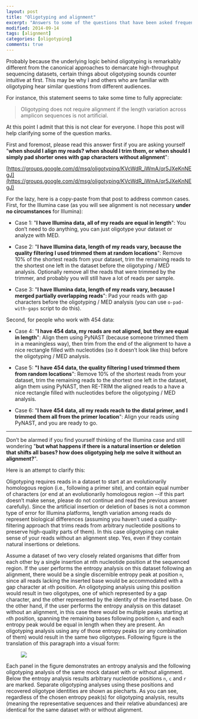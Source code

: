 ```yaml
---
layout: post
title: "Oligotyping and alignment"
excerpt: "Answers to some of the questions that have been asked frequently"
modified: 2014-09-14
tags: [alignment]
categories: [oligotyping]
comments: true
---
```


Probably because the underlying logic behind oligotyping is remarkably different from the canonical approaches to demarcate high-throughput sequencing datasets, certain things about oligotyping sounds counter intuitive at first. This may be why I and others who are familiar with oligotyping hear similar questions from different audiences.

For instance, this statement seems to take some time to fully appreciate:

>Oligotyping does not require alignment if the length variation across amplicon sequences is not artificial.

At this point I admit that this is not clear for everyone. I hope this post will help clarifying some of the question marks.

First and foremost, please read this answer first if you are asking yourself "**when should I align my reads? when should I trim them, or when should I simply pad shorter ones with gap characters without alignment**":

[https://groups.google.com/d/msg/oligotyping/KVcWdR_iWmA/qr5JXeKnNEgJ](https://groups.google.com/d/msg/oligotyping/KVcWdR_iWmA/qr5JXeKnNEgJ)

For the lazy, here is a copy-paste from that post to address common cases. First, for the Illumina case (as you will see alignment is not necessary **under no circumstances** for Illumina):

* Case 1: "**I have Illumina data, all of my reads are equal in length**": You don’t need to do anything, you can just oligotype your dataset or analyze with MED.

- Case 2: "**I have Illumina data, length of my reads vary, because the quality filtering I used trimmed them at random locations**": Remove 10% of the shortest reads from your dataset, trim the remaining reads to the shortest one left in the dataset before the oligotyping / MED analysis. Optionally remove all the reads that were trimmed by the trimmer, and probably you will still have a lot of reads per sample.

* Case 3: "**I have Illumina data, length of my reads vary, because I merged partially overlapping reads**": Pad your reads with gap characters before the oligotyping / MED analysis (you can use `o-pad-with-gaps` script to do this).

Second, for people who work with 454 data:

* Case 4: "**I have 454 data, my reads are not aligned, but they are equal in length**": Align them using PyNAST (because someone trimmed them in a meaningless way), then trim from the end of the alignment to have a nice rectangle filled with nucleotides (so it doesn’t look like this) before the oligotyping / MED analysis.

- Case 5: **"I have 454 data, the quality filtering I used trimmed them from random locations**":  Remove 10% of the shortest reads from your dataset, trim the remaining reads to the shortest one left in the dataset, align them using PyNAST, then RE-TRIM the aligned reads to a have a nice rectangle filled with nucleotides before the oligotyping / MED analysis.

* Case 6: "**I have 454 data, all my reads reach to the distal primer, and I trimmed them all from the primer location**": Align your reads using PyNAST, and you are ready to go.

---

Don’t be alarmed if you find yourself thinking of the Illumina case and still wondering "**but what happens if there is a natural insertion or deletion that shifts all bases? how does oligotyping help me solve it without an alignment?**".

Here is an attempt to clarify this:

Oligotyping requires reads in a dataset to start at an evolutionarily homologous region (i.e., following a primer site), and contain equal number of characters (or end at an evolutionarily homologous region --if this part doesn’t make sense, please do not continue and read the previous answer carefully). Since the artificial insertion or deletion of bases is not a common type of error for Illumina platforms, length variation among reads do represent biological differences (assuming you haven’t used a quality-filtering approach that trims reads from arbitrary nucleotide positions to preserve high-quality parts of them). In this case oligotyping can make sense of your reads without an alignment step. Yes, even if they contain natural insertions or deletions.

Assume a dataset of two very closely related organisms that differ from each other by a single insertion at nth nucleotide position at the sequenced region. If the user performs the entropy analysis on this dataset following an alignment, there would be a single discernible entropy peak at position `n`, since all reads lacking the inserted base would be accommodated with a gap character at `n`th position. An oligotyping analysis using this position would result in two oligotypes, one of which represented by a gap character, and the other represented by the identity of the inserted base. On the other hand, if the user performs the entropy analysis on this dataset without an alignment, in this case there would be multiple peaks starting at `n`th position, spanning the remaining bases following position `n`, and each entropy peak would be equal in length when they are present. An oligotyping analysis using any of those entropy peaks (or any combination of them) would result in the same two oligotypes. Following figure is the translation of this paragraph into a visual form:

<figure>
	<a href="{{ site.url }}/images/oligotyping/o-alignment.png"><img src="{{ site.url }}/images/oligotyping/o-alignment.png"></a>
</figure>

Each panel in the figure demonstrates an entropy analysis and the following oligotyping analysis of the same mock dataset with or without alignment. Below the entropy analysis results arbitrary nucleotide positions `n`, `c` and `r` are marked. Separate oligotyping analyses using these positions and recovered oligotype identities are shown as piecharts. As you can see, regardless of the chosen entropy peak(s) for oligotyping analysis, results (meaning the representative sequences and their relative abundances) are identical for the same dataset with or without alignment.

